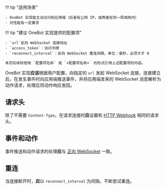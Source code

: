 !!! tip "适用场景"

    - OneBot 实现能主动访问到应用端（后者有公网 IP，或两者在同一局域网内）
    - 对性能有一定要求

!!! tip "建议 OneBot 实现提供的配置项"

    - `url`反向 WebSocket 连接地址
    - `access_token`：访问令牌
    - `reconnect_interval`：反向 WebSocket 重连间隔，单位：毫秒，必须大于 0

    本页后续将使用 `配置项名称` 或 `<配置项名称>` 的形式引用上述配置项的内容。

OneBot 实现**应该**根据用户配置，向指定的 `url` 发起 WebSocket 连接，连接建立后，在发生事件时向应用端推送事件，并将应用端发来的 WebSocket 消息解析为动作请求，处理后将动作响应发回。

## 请求头

除了不需要 `Content-Type`，在请求连接时**应**设置和 [HTTP Webhook](http-webhook.md) 相同的请求头。

## 事件和动作

事件推送和动作请求的处理**应**与 [正向 WebSocket](websocket.md) 一致。

## 重连

当连接断开时，**应**以 `reconnect_interval` 为间隔，不断尝试重连。

